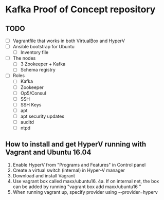 # Kafka Proof of Concept repository

## TODO

 - [ ] Vagrantfile that works in both VirtualBox and HyperV
 - [ ] Ansible bootstrap for Ubuntu
   - [ ] Inventory file
 - [ ] The nodes
   - [ ] 3 Zookeeper + Kafka
   - [ ] Schema registry
 - [ ] Roles
   - [ ] Kafka
   - [ ] Zookeeper
   - [ ] Op5/Consul
   - [ ] SSH
   - [ ] SSH Keys
   - [ ] apt
   - [ ] apt security updates
   - [ ] auditd
   - [ ] ntpd

## How to install and get HyperV running with Vagrant and Ubuntu 16.04

1. Enable HyperV from "Programs and Features" in Control panel
2. Create a virtual switch (internal) in Hyper-V manager
3. Download and install Vagrant
4. Use vagrant box called maxx/ubuntu16.
  4a. If on internal net, the box can be added by running "vagrant box add maxx/ubuntu16 <path>"
5. When running vagrant up, specify provider using --provider=hyperv
